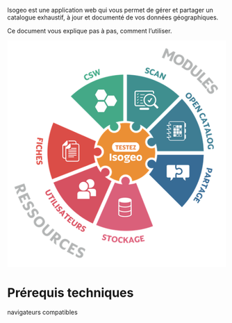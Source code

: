 Isogeo est une application web qui vous permet de gérer et partager un catalogue exhaustif, à jour et documenté de vos données géographiques.

Ce document vous explique pas à pas, comment l’utiliser.

![La plateforme](images/offer_schema_platform.png "Modules et ressources de la plateforme Isogeo")


# Prérequis techniques

navigateurs compatibles


